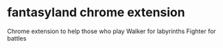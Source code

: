 # fantasyland chrome extension
Chrome extension to help those who play
Walker for labyrinths
Fighter for battles
